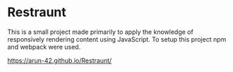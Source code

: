 # Restraunt

This is a small project made primarily to apply the knowledge of responsively rendering content using JavaScript. To setup this project npm and webpack were used. 

https://arun-42.github.io/Restraunt/
